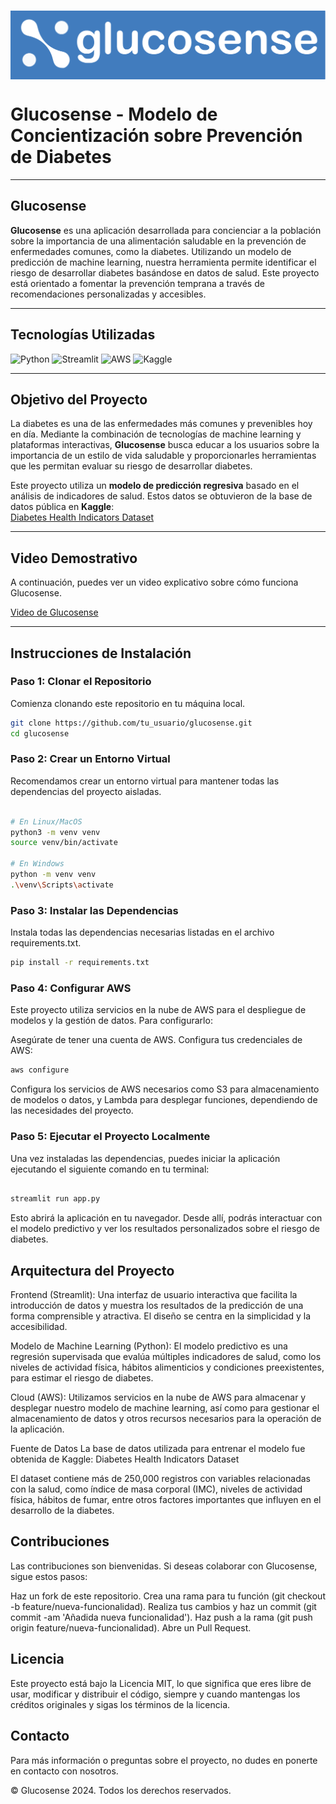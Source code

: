 # <img src="src/assets/images/logo-glucosense.png" alt="Logo" style="vertical-align: middle;">
# **Glucosense - Modelo de Concientización sobre Prevención de Diabetes**

---

## **Glucosense**  
**Glucosense** es una aplicación desarrollada para concienciar a la población sobre la importancia de una alimentación saludable en la prevención de enfermedades comunes, como la diabetes. Utilizando un modelo de predicción de machine learning, nuestra herramienta permite identificar el riesgo de desarrollar diabetes basándose en datos de salud. Este proyecto está orientado a fomentar la prevención temprana a través de recomendaciones personalizadas y accesibles.

---

## **Tecnologías Utilizadas**

![Python](https://img.shields.io/badge/Python-3670A0?style=for-the-badge&logo=python&logoColor=ffdd54)
![Streamlit](https://img.shields.io/badge/Streamlit-FF4B4B?style=for-the-badge&logo=streamlit&logoColor=white)
![AWS](https://img.shields.io/badge/AWS-FF9900?style=for-the-badge&logo=amazon-aws&logoColor=white)
![Kaggle](https://img.shields.io/badge/Kaggle-20BEFF?style=for-the-badge&logo=kaggle&logoColor=white)

---

## **Objetivo del Proyecto**
La diabetes es una de las enfermedades más comunes y prevenibles hoy en día. Mediante la combinación de tecnologías de machine learning y plataformas interactivas, **Glucosense** busca educar a los usuarios sobre la importancia de un estilo de vida saludable y proporcionarles herramientas que les permitan evaluar su riesgo de desarrollar diabetes.

Este proyecto utiliza un **modelo de predicción regresiva** basado en el análisis de indicadores de salud. Estos datos se obtuvieron de la base de datos pública en **Kaggle**:  
[Diabetes Health Indicators Dataset](https://www.kaggle.com/datasets/alexteboul/diabetes-health-indicators-dataset?select=diabetes_binary_health_indicators_BRFSS2015.csv)

---

## **Video Demostrativo**
A continuación, puedes ver un video explicativo sobre cómo funciona Glucosense.

[Video de Glucosense](./src/assets/videos/demo.mp4)

---

## **Instrucciones de Instalación**

### **Paso 1: Clonar el Repositorio**
Comienza clonando este repositorio en tu máquina local.

```bash
git clone https://github.com/tu_usuario/glucosense.git
cd glucosense
```

### **Paso 2: Crear un Entorno Virtual**
Recomendamos crear un entorno virtual para mantener todas las dependencias del proyecto aisladas.

```bash

# En Linux/MacOS
python3 -m venv venv
source venv/bin/activate

# En Windows
python -m venv venv
.\venv\Scripts\activate
```

### **Paso 3: Instalar las Dependencias**
Instala todas las dependencias necesarias listadas en el archivo requirements.txt.

```bash
pip install -r requirements.txt
```

### **Paso 4: Configurar AWS**
Este proyecto utiliza servicios en la nube de AWS para el despliegue de modelos y la gestión de datos. Para configurarlo:

Asegúrate de tener una cuenta de AWS.
Configura tus credenciales de AWS:
```bash
aws configure
```

Configura los servicios de AWS necesarios como S3 para almacenamiento de modelos o datos, y Lambda para desplegar funciones, dependiendo de las necesidades del proyecto.
### **Paso 5: Ejecutar el Proyecto Localmente**
Una vez instaladas las dependencias, puedes iniciar la aplicación ejecutando el siguiente comando en tu terminal:

```bash

streamlit run app.py
```

Esto abrirá la aplicación en tu navegador. Desde allí, podrás interactuar con el modelo predictivo y ver los resultados personalizados sobre el riesgo de diabetes.

## **Arquitectura del Proyecto**
Frontend (Streamlit): Una interfaz de usuario interactiva que facilita la introducción de datos y muestra los resultados de la predicción de una forma comprensible y atractiva. El diseño se centra en la simplicidad y la accesibilidad.

Modelo de Machine Learning (Python): El modelo predictivo es una regresión supervisada que evalúa múltiples indicadores de salud, como los niveles de actividad física, hábitos alimenticios y condiciones preexistentes, para estimar el riesgo de diabetes.

Cloud (AWS): Utilizamos servicios en la nube de AWS para almacenar y desplegar nuestro modelo de machine learning, así como para gestionar el almacenamiento de datos y otros recursos necesarios para la operación de la aplicación.

Fuente de Datos
La base de datos utilizada para entrenar el modelo fue obtenida de Kaggle:
Diabetes Health Indicators Dataset

El dataset contiene más de 250,000 registros con variables relacionadas con la salud, como índice de masa corporal (IMC), niveles de actividad física, hábitos de fumar, entre otros factores importantes que influyen en el desarrollo de la diabetes.

## **Contribuciones**
Las contribuciones son bienvenidas. Si deseas colaborar con Glucosense, sigue estos pasos:

Haz un fork de este repositorio.
Crea una rama para tu función (git checkout -b feature/nueva-funcionalidad).
Realiza tus cambios y haz un commit (git commit -am 'Añadida nueva funcionalidad').
Haz push a la rama (git push origin feature/nueva-funcionalidad).
Abre un Pull Request.

## **Licencia**
Este proyecto está bajo la Licencia MIT, lo que significa que eres libre de usar, modificar y distribuir el código, siempre y cuando mantengas los créditos originales y sigas los términos de la licencia.

## **Contacto**
Para más información o preguntas sobre el proyecto, no dudes en ponerte en contacto con nosotros.

© Glucosense 2024. Todos los derechos reservados.

